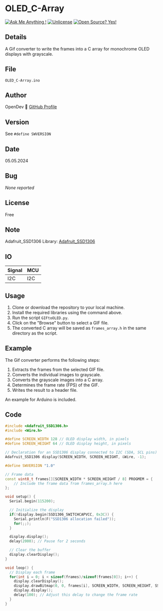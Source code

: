 # OLED_C-Array

[![Ask Me Anything !](https://img.shields.io/badge/Ask%20me-anything-1abc9c.svg)](https://github.com/OpenSourceDevelop)
 [![Unlicense](https://img.shields.io/badge/License-Unlicense-blue.svg)](https://unlicense.org/)
 [![Open Source? Yes!](https://badgen.net/badge/Open%20Source%20%3F/Yes%21/blue?icon=github)](https://github.com/Naereen/badges/)

## Details
A Gif converter to write the frames into a C array for monochrome OLED displays with grayscale.

## File
`OLED_C-Array.ino`

## Author
OpenDev 📧 [GitHub Profile](https://github.com/OpenSourceDevelop)

## Version
See `#define SWVERSION`

## Date
05.05.2024

## Bug
*None reported*

## License
Free

## Note
Adafruit_SSD1306 Library: [Adafruit_SSD1306](https://github.com/adafruit/Adafruit_SSD1306)

## IO
| Signal | MCU |
|--------|-----|
|  I2C   | I2C |

## Usage

1. Clone or download the repository to your local machine.
2. Install the required libraries using the command above.
3. Run the script `GIFtoOLED.py`.
4. Click on the "Browse" button to select a GIF file.
5. The converted C array will be saved as `frames_array.h` in the same directory as the script.

## Example

The Gif converter performs the following steps:

1. Extracts the frames from the selected GIF file.
2. Converts the individual images to grayscale.
3. Converts the grayscale images into a C array.
4. Determines the frame rate (FPS) of the GIF.
5. Writes the result to a header file.

An example for Arduino is included.

## Code

```cpp
#include <Adafruit_SSD1306.h>
#include <Wire.h>

#define SCREEN_WIDTH 128 // OLED display width, in pixels
#define SCREEN_HEIGHT 64 // OLED display height, in pixels

// Declaration for an SSD1306 display connected to I2C (SDA, SCL pins)
Adafruit_SSD1306 display(SCREEN_WIDTH, SCREEN_HEIGHT, &Wire, -1);

#define SWVERSION "1.0"

// Frame data
const uint8_t frames[][SCREEN_WIDTH * SCREEN_HEIGHT / 8] PROGMEM = {
    // Include the frame data from frames_array.h here
};

void setup() {
  Serial.begin(115200);

  // Initialize the display
  if(!display.begin(SSD1306_SWITCHCAPVCC, 0x3C)) {
    Serial.println(F("SSD1306 allocation failed"));
    for(;;);
  }

  display.display();
  delay(2000); // Pause for 2 seconds

  // Clear the buffer
  display.clearDisplay();
}

void loop() {
  // Display each frame
  for(int i = 0; i < sizeof(frames)/sizeof(frames[0]); i++) {
    display.clearDisplay();
    display.drawBitmap(0, 0, frames[i], SCREEN_WIDTH, SCREEN_HEIGHT, SSD1306_WHITE);
    display.display();
    delay(100); // Adjust this delay to change the frame rate
  }
}
